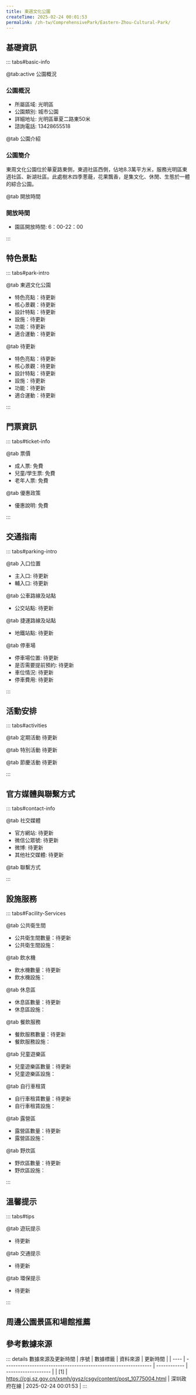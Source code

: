 ```yaml
---
title: 東週文化公園
createTime: 2025-02-24 00:01:53
permalink: /zh-tw/ComprehensivePark/Eastern-Zhou-Cultural-Park/
---
```



<script setup>
import ImageSwiper from '/.vuepress/theme/components/ImageSwiper.vue'
// 轮播图数据
const swiperItems = [
    {
                link: 'https://cgj.sz.gov.cn/img/4/4005/4005858/10775004.jpg',
                title: '東週文化公園',
                description: '',
                author: '深圳政府在線',
                date: '2025/02/25'
                },
  {
                link: 'https://cgj.sz.gov.cn/img/4/4005/4005858/10775004.jpg',
                title: '東週文化公園',
                description: '',
                author: '深圳政府在線',
                date: '2025/02/25'
                }
]
// 配置项
const swiperConfig = {
  height: 500,
  showInfo: true
}
</script>
<!-- 轮播图组件 -->
<ImageSwiper :items="swiperItems" :config="swiperConfig" />



## 基礎資訊

::: tabs#basic-info

@tab:active 公園概況
### 公園概況
- 所屬區域: 光明區
- 公園類別: 城市公園
- 詳細地址: 光明區華夏二路東50米
- 諮詢電話: 13428655518

@tab 公園介紹
### 公園簡介
 東周文化公園位於華夏路東側，東週社區西側，佔地8.3萬平方米，服務光明區東週社區、新湖社區。此處樹木四季蔥蘢，花果飄香，是集文化、休閒、生態於一體的綜合公園。


@tab 開放時間
### 開放時間
- 園區開放時間: 6：00-22：00

:::

## 特色景點

::: tabs#park-intro

@tab 東週文化公園
<ImageCard
image="https://cgj.sz.gov.cn/images/index20230710_1.png"
    title="東週文化公園"
    description="東週文化公園分文化展示區、休閒娛樂區、生態體驗區，有藝術文化廣場、展示台、活動健身中心、兒童樂園、歌舞中心、休閒廣場等景點，經緯相錯、縱橫有致，充分體現了'清、淨、幽、和'的自然生態城市景觀。"
    date=""
    author="深圳政府在線"
/>


- 特色亮點：待更新
- 核心景觀：待更新
- 設計特點：待更新
- 設施：待更新
- 功能：待更新
- 適合運動：待更新

@tab 待更新
<ImageCard
image="https://cgj.sz.gov.cn/images/index20230710_1.png"
    title="東週文化公園"
    description="東週文化公園分文化展示區、休閒娛樂區、生態體驗區，有藝術文化廣場、展示台、活動健身中心、兒童樂園、歌舞中心、休閒廣場等景點，經緯相錯、縱橫有致，充分體現了'清、淨、幽、和'的自然生態城市景觀。"
    date=""
    author="深圳政府在線"
/>


- 特色亮點：待更新
- 核心景觀：待更新
- 設計特點：待更新
- 設施：待更新
- 功能：待更新
- 適合運動：待更新

:::

## 門票資訊

::: tabs#ticket-info

@tab 票價
- 成人票: 免費
- 兒童/學生票: 免費
- 老年人票: 免費

@tab 優惠政策
- 優惠說明: 免費

:::

## 交通指南

::: tabs#parking-intro

@tab 入口位置
- 主入口: 待更新
- 輔入口: 待更新

@tab 公車路線及站點
- 公交站點: 待更新

@tab 捷運路線及站點
- 地鐵站點: 待更新

@tab 停車場
- 停車場位置: 待更新
- 是否需要提前預約: 待更新
- 車位情況: 待更新
- 停車費用: 待更新

:::

## 活動安排

::: tabs#activities

@tab 定期活動
待更新

@tab 特別活動
待更新

@tab 節慶活動
待更新

:::

## 官方媒體與聯繫方式

::: tabs#contact-info

@tab 社交媒體
- 官方網站: 待更新
- 微信公眾號: 待更新
- 微博: 待更新
- 其他社交媒體: 待更新

@tab 聯繫方式

:::

## 設施服務

::: tabs#Facility-Services

@tab 公共衛生間
- 公共衛生間數量：待更新
- 公共衛生間設施：

@tab 飲水機
- 飲水機數量：待更新
- 飲水機設施：

@tab 休息區
- 休息區數量：待更新
- 休息區設施：

@tab 餐飲服務
- 餐飲服務數量：待更新
- 餐飲服務設施：

@tab 兒童遊樂區
- 兒童遊樂區數量：待更新
- 兒童遊樂區設施：

@tab 自行車租賃
- 自行車租賃數量：待更新
- 自行車租賃設施：

@tab 露營區
- 露營區數量：待更新
- 露營區設施：

@tab 野炊區
- 野炊區數量：待更新
- 野炊區設施：

:::

## 溫馨提示

::: tabs#tips

@tab 遊玩提示
- 待更新

@tab 交通提示
- 待更新

@tab 環保提示
- 待更新

:::

## 周邊公園景區和場館推薦

<CardGrid>
  <ImageCard
        image="https://cgj.sz.gov.cn/img/4/4005/4005859/10775005.jpg"
        title="紅花山公園"
        description="紅花山公園位於深圳市光明區公明街道，鄰近公明街道辦事處及公明中學。園內一高一低的山脊相連，兩座山頭上分別建有兩座大小不一的休閒亭。登上百公尺高的紅花山極目遠眺，樓群與樹木花草相互掩映。公園依山就勢打造登山無障礙通道；增設南入口'天圓地方'特色水景，保留深圳體量最大的蒲葵林並優化利用林下空間形成文化、康養場地。兒童活動區"
        href="/zh-tw/ComprehensivePark/Honghuashan-Park/"
        author="深圳政府在線"
        date="2025/01/02"
      />
      <ImageCard
        image="https://cgj.sz.gov.cn/img/4/4005/4005859/10775005.jpg"
        title="紅花山公園"
        description="紅花山公園位於深圳市光明區公明街道，鄰近公明街道辦事處及公明中學。園內一高一低的山脊相連，兩座山頭上分別建有兩座大小不一的休閒亭。登上百公尺高的紅花山極目遠眺，樓群與樹木花草相互掩映。公園依山就勢打造登山無障礙通道；增設南入口'天圓地方'特色水景，保留深圳體量最大的蒲葵林並優化利用林下空間形成文化、康養場地。兒童活動區"
        href="/zh-tw/ComprehensivePark/Honghuashan-Park/"
        author="深圳政府在線"
        date="2025/01/02"
      />
    </CardGrid>


## 參考數據來源

::: details 數據來源及更新時間
| 序號 | 數據標籤                                                        | 資料來源     | 更新時間            |
| ---- | --------------------------------------------------------------- | ------------ | ------------------- |
| [1]  | https://cgj.sz.gov.cn/xsmh/gysz/csgy/content/post_10775004.html | 深圳政府在線 | 2025-02-24 00:01:53 |
:::

